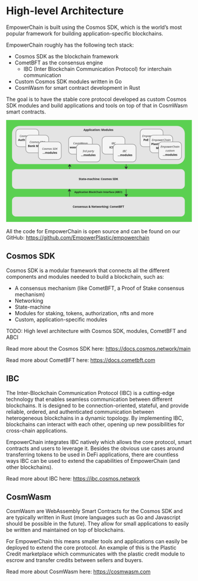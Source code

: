 # High-level Architecture

EmpowerChain is built using the Cosmos SDK, which is the world’s most popular framework for building application-specific blockchains.

EmpowerChain roughly has the following tech stack:
- Cosmos SDK as the blockchain framework
- CometBFT as the consensus engine
  - IBC (Inter Blockchain Communication Protocol) for interchain communication
- Custom Cosmos SDK modules written in Go
- CosmWasm for smart contract development in Rust

The goal is to have the stable core protocol developed as custom Cosmos SDK modules and build applications and tools on top of that in CosmWasm smart contracts.

![EmpowerChain High Level architecture](./empowerchain-high-level-architecture.png 'EmpowerChain high level architecture')

All the code for EmpowerChain is open source and can be found on our GitHub: https://github.com/EmpowerPlastic/empowerchain

## Cosmos SDK
Cosmos SDK is a modular framework that connects all the different components and modules needed to build a blockchain, such as:
- A consensus mechanism (like CometBFT, a Proof of Stake consensus mechanism)
- Networking
- State-machine
- Modules for staking, tokens, authorization, nfts and more
- Custom, application-specific modules

TODO: High level architecture with Cosmos SDK, modules, CometBFT and ABCI

Read more about the Cosmos SDK here: https://docs.cosmos.network/main

Read more about CometBFT here: https://docs.cometbft.com 

## IBC

The Inter-Blockchain Communication Protocol (IBC) is a cutting-edge technology that enables seamless communication between different blockchains. It is designed to be connection-oriented, stateful, and provide reliable, ordered, and authenticated communication between heterogeneous blockchains in a dynamic topology. By implementing IBC, blockchains can interact with each other, opening up new possibilities for cross-chain applications.

EmpowerChain integrates IBC natively which allows the core protocol, smart contracts and users to leverage it.
Besides the obvious use cases around transferring tokens to be used in DeFi applications, there are countless ways IBC can be used to extend the capabilities of EmpowerChain (and other blockchains).

Read more about IBC here: https://ibc.cosmos.network

## CosmWasm

CosmWasm are WebAssembly Smart Contracts for the Cosmos SDK and are typically written in Rust (more languages such as Go and Javascript should be possible in the future).
They allow for small applications to easily be written and maintained on top of blockchains.

For EmpowerChain this means smaller tools and applications can easily be deployed to extend the core protocol. 
An example of this is the Plastic Credit marketplace which communicates with the plastic credit module to escrow and transfer credits between sellers and buyers.

Read more about CosmWasm here: https://cosmwasm.com
